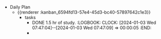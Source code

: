 - Daily Plan
	- {{renderer :kanban_6594fd13-57e4-45d3-bc40-57897642c1e3}}
		- tasks
			- DONE 1.5 hr of study.
			  :LOGBOOK:
			  CLOCK: [2024-01-03 Wed 07:47:04]--[2024-01-03 Wed 07:47:09] =>  00:00:05
			  :END:
			-